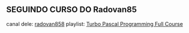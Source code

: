 ## SEGUINDO CURSO DO Radovan85
canal dele: [radovan858](https://www.youtube.com/@radovan858)
playlist: [Turbo Pascal Programming Full Course](https://www.youtube.com/watch?v=w9x3uLmOd94&list=PLA8k58F_ubbzuil6yVCsYmJITNZ5GKbP8)
